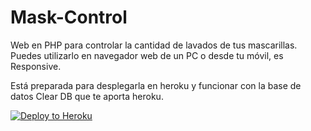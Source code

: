 # Mask-Control
Web en PHP para controlar la cantidad de lavados de tus mascarillas. Puedes utilizarlo en navegador web de un PC o desde tu móvil, es Responsive.

Está preparada para desplegarla en heroku y funcionar con la base de datos Clear DB que te aporta heroku.

[![Deploy to Heroku][heroku-img]][heroku-url]

[heroku-img]: https://www.herokucdn.com/deploy/button.png
[heroku-url]: https://heroku.com/deploy







